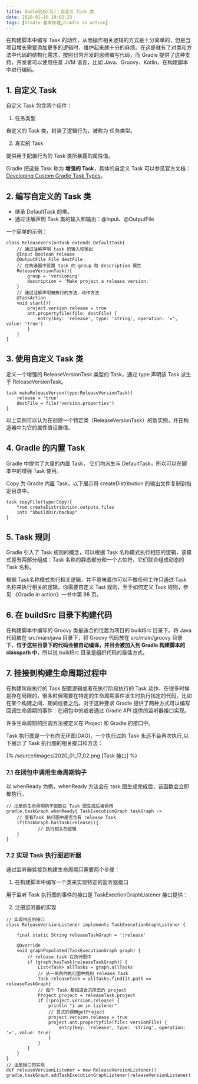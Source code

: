 ```yaml
---
title: Gadle实战(三)：自定义 Task 类
date: 2020-01-16 19:02:23
tags: [Gradle 基本原理,Gradle in action]
---
```



在构建脚本中编写 Task 的动作，从而操作相关逻辑的方式是十分简单的，但是当项目增长需要添加更多的逻辑时，维护起来就十分的麻烦。在这是就有了对类和方法中代码的结构化需求，按照日常开发的思维编写代码，而 Gradle 提供了这种支持，开发者可以使用任意 JVM 语言，比如 Java、Groovy、Kotlin，在构建脚本中进行编码。

## 1. 自定义 Task


自定义 Task 包含两个组件：

<!-- more -->
1. 任务类型

自定义的 Task 类，封装了逻辑行为，被称为 任务类型。

2. 真实的 Task 

提供用于配置行为的 Task 类所暴露的属性值。

Gradle 把这些 Task 称为 **增强的 Task**，具体的自定义 Task 可以参见官方文档：[Developing Custom Gradle Task Types](https://docs.gradle.org/current/userguide/custom_tasks.html#header)。

## 2. 编写自定义的 Task 类


* 继承 DefaultTask 的类。
* 通过注解声明 Task 类的输入和输出：@Input、@OutputFile

一个简单的示例：

```
class ReleaseVersionTask extends DefaultTask{
    // 通过注解声明 task 的输入和输出
    @Input Boolean release
    @OutputFile File destFile
    // 在构造器中设置 task 的 group 和 description 属性
    ReleaseVersionTask(){
        group = 'versioning'
        description = 'Make project a release version.'
    }
    // 通过注解声明被执行的方法，动作方法
    @TaskAction
    void start(){
        project.version.release = true
        ant.propertyfile(file: destFile) {
            entry(key: 'release', type: 'string', operation: '=', value: 'true')
        }
    }
}
```
## 3. 使用自定义 Task 类

定义一个增强的 ReleaseVersionTask 类型的 Task，通过 type 声明该 Task 派生于 ReleaseVersionTask。

```
task makeReleaseVerson(type:ReleaseVersionTask){
    release = 'true'
    destFile = file('version.properties')
}
```

以上实例可以认为在创建一个特定类（ReleaseVersionTask）的新实例，并在构造器中为它的属性值设置值。

## 4. Gradle 的内置 Task

Gradle 中提供了大量的内置 Task， 它们均派生与 DefaultTask，所以可以在脚本中的增强 Task 使用。

Copy 为 Gradle 内置 Task，以下展示将 createDistribution 的输出文件复制到指定目录中。

```
task copyFile(type:Copy){
    from createDistribution.outputs.files
    into "$buildDir/backup"
}
```


## 5. Task 规则

Gradle 引入了 Task 规则的概念，可以根据 Task 名称模式执行相应的逻辑，该模式是有两部分组成：Task 名称的静态部分和一个占位符，它们联合组成动态的 Task 名称。

根据 Task名称模式执行相关逻辑，并不意味着你可以不做任何工作只通过 Task 名称来执行相关的逻辑，你需要自定义 Tast 规则，至于如何定义 Task 规则，参见 《Gradle in action》一书中第 98 页。 


## 6. 在 buildSrc 目录下构建代码


在构建脚本中编写的 Groovy 类最适合的位置为项目的 buildSrc 目录下。将 Java 代码放在 src/main/java 目录下，将 Groovy 代码放在 src/main/groovy 目录下，**位于这些目录下的代码会被自动编译，并且会被加入到 Gradle 构建脚本的 classpath 中**，所以说 buildSrc 目录是组织代码的最佳方式。



## 7. 挂接到构建生命周期过程中


在构建阶段执行的 Task 配置逻辑或者在执行阶段执行的 Task 动作，在很多时候是存在局限的，很多时候需要在特定的生命周期事件发生时执行指定的代码，比如在某个构建之间、期间或者之后。对于这种要求 Gradle 提供了两种方式可以编写回调生命周期的事件：在闭包中的或者通过 Gradle API 提供的监听器接口实现。


许多生命周期的回调方法被定义在 Project 和 Gradle 的接口中。

Task 执行图是一个有向无环图(DAG)，一个执行过的 Task 永远不会再次执行,以下展示了 Task 执行图的相关接口和方法：

<!-- ![Task 接口](/source/images/2020_01_17_02.png) -->


{% /source/images/2020_01_17_02.png [Task 接口] %}

### 7.1 在闭包中调用生命周期钩子


以 whenReady 为例，whenReady 方法会在 task 图生成完成后，该函数会立即被执行。


```
// 注册的生命周期钩子函数在 Task 图生成后被调用
gradle.taskGraph.whenReady{ TaskExecutionGraph taskGraph ->
    // 查看Task 执行图中是否含有 release Task
    if(taskGraph.hasTask(release)){
            // 执行相关的逻辑
    }
}
```

### 7.2 实现 Task 执行图监听器


通过监听器挂接到构建生命周期只需要两个步骤：

1. 在构建脚本中编写一个类来实现特定的监听器接口

用于监听 Task 执行图的事件的接口是 TaskExectionGraphListener 接口提供：

2. 注册监听器的实现

```
// 实现相应的接口
class ReleaseVersionListener implements TaskExecutionGraphListener {

    final static String releaseTaskGraph = ':release'

    @Override
    void graphPopulated(TaskExecutionGraph graph) {
        // release task 在执行图中
        if (graph.hasTask(releaseTaskGraph)) {
            List<Task> allTasks = graph.allTasks
            // 从一系列的执行图中找到 release Task
            Task releaseTask = allTasks.find{it.path == releaseTaskGraph}
            // 每个 Task 都知道自己所云的 project
            Project project = releaseTask.project
            if (!project.version.release) {
                println "i am in listener"
                // 显式的调用getProject
                project.version.release = true
                project.ant.propertyfile(file: versionFile) {
                    entry(key: 'release', type: 'string', operation: '=', value: true)
                }
            }
        }
    }
}
// 注册接口的实现
def releaseVersionListener = new ReleaseVersionListener()
gradle.taskGraph.addTaskExecutionGraphListener(releaseVersionListener)
```